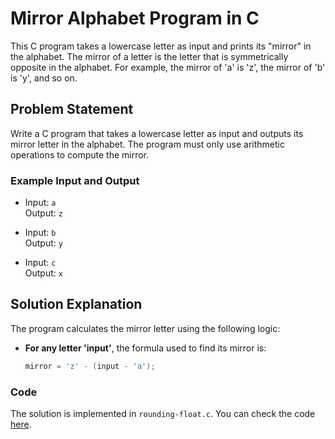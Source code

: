 # Mirror Alphabet Program in C

This C program takes a lowercase letter as input and prints its "mirror" in the alphabet. The mirror of a letter is the letter that is symmetrically opposite in the alphabet. For example, the mirror of 'a' is 'z', the mirror of 'b' is 'y', and so on.

## Problem Statement

Write a C program that takes a lowercase letter as input and outputs its mirror letter in the alphabet. The program must only use arithmetic operations to compute the mirror.

### Example Input and Output

- Input: `a`  
  Output: `z`

- Input: `b`  
  Output: `y`

- Input: `c`  
  Output: `x`

## Solution Explanation

The program calculates the mirror letter using the following logic:

- **For any letter 'input'**, the formula used to find its mirror is:  
  ```c
  mirror = 'z' - (input - 'a');
  
### Code
The solution is implemented in `rounding-float.c`. You can check the code [here](https://github.com/HamudiHasan/SuperSimpleC/blob/main/rounding-float.c).
